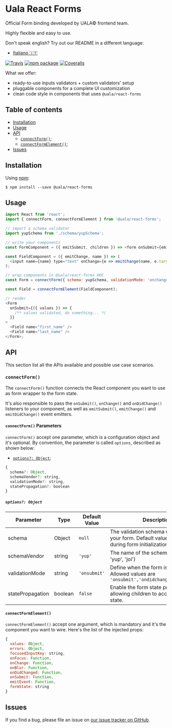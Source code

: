 # Uala React Forms

Official Form binding developed by UALA© frontend team.

Highly flexible and easy to use.

Don't speak english? Try out our README in a different language:

- [Italiano :it:](README.it.md)

[![Travis][build-badge]][build]
[![npm package][npm-badge]][npm]
[![Coveralls][coveralls-badge]][coveralls]

[build-badge]: https://travis-ci.com/uala/uala-react-forms.svg?branch=master
[build]: https://travis-ci.com/uala/uala-react-forms
[npm-badge]: https://img.shields.io/npm/v/@uala/react-forms.png?style=flat-square
[npm]: https://www.npmjs.org/package/@uala/react-forms
[coveralls-badge]: https://img.shields.io/coveralls/uala/uala-react-forms/master.png?style=flat-square
[coveralls]: https://coveralls.io/github/uala/uala-react-forms

What we offer:

- ready-to-use inputs validators + custom validators' setup
- pluggable components for a complete UI customization
- clean code style in components that uses `@uala/react-forms`

## Table of contents
- [Installation](#installation)
- [Usage](#usage)
- [API](#api)
  - [`connectForm()`](#connectform);
  - [`connectFormElement()`](#connectformelement);
- [Issues](#issues)

## Installation

Using [npm](https://www.npmjs.com/):

    $ npm install --save @uala/react-forms

## Usage

```js
import React from 'react';
import { connectForm, connectFormElement } from '@uala/react-forms';

// import a schema validator
import yupSchema from './schema/yupSchema';

// write your components
const FormComponent = ({ emitSubmit, children }) => <form onSubmit={emitSubmit}>{children}</form>;

const FieldComponent = ({ emitChange, name }) => (
  <input name={name} type="text" onChange={e => emitChange(name, e.target.value)} />
);

// wrap components in @uala/react-forms HOC
const Form = connectForm({ schema: yupSchema, validationMode: 'onchange' })(FormComponent);

const Field = connectFormElement(FieldComponent);

// render
<Form
  onSubmit={({ values }) => {
    /** values validated, do something... */
  }}
>
  <Field name="first_name" />
  <Field name="last_name" />
</Form>;
```
## API

This section list all the APIs available and possible use case scenarios.

### `connectForm()`

The `connectForm()` function connects the React component you want to use as form wrapper to the form state.

It's also responsible to pass the  `onSubmit()`, `onChange()` and `onDidChange()` listeners to your component,
as well as `emitSubmit()`, `emitChange()` and `emitDidChange()` event emitters.

#### `connectForm()` Parameters

`connectForm()` accept one parameter, which is a configuration object and it's optional. By convention, the parameter is called `options`, described as shown below:

- [`options?: Object`](#options-object);

```js
{
  schema?: Object,
  schemaVendor?: string,
  validationMode?: string,
  statePropagation?: boolean
}
```
##### `options?: Object`

|Parameter|Type|Default Value|Description|
|----|----|----|----|
|schema|Object|`null`|The validation schema used to validate your form. Default values are used during form initialization.|
|schemaVendor|string|`'yup'`|The name of the schema vendor, (e.g. 'yup', 'joi')|
|validationMode|string|`'onsubmit'`|Define when the form is validated. Allowed values are `'onsubmit','ondidchanged','onchange'`|
|statePropagation|boolean|`false`|Enable the form state propagation, allowing children to access the parent state.|

#### `connectFormElement()`

`connectFormElement()` accept one argument, which is mandatory and it's the component you want to wire. Here's the list of the injected props:

```js
{
  values: Object,
  errors: Object,
  focusedInputKey: string,
  onFocus: Function,
  onChange: Function,
  onBlur: Function,
  onDidChanged: Function,
  onSubmit: Function,
  emitEvent: Function,
  formState: string
}
```

## Issues

If you find a bug, please file an issue on [our issue tracker on GitHub](https://github.com/uala/uala-react-forms/issues).
